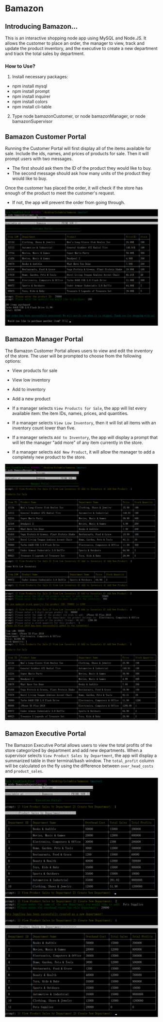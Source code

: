 # Bamazon

## Introducing Bamazon...
 

This is an interactive shopping node app using MySQL and Node.JS. It allows the customer to place an order, the manager to view, track and update the product inventory, and the executive to create a new department and track the total sales by department.

### How to Use?
1. Install necessary packages: 

* npm install mysql
* npm install prompt
* npm install inquirer
* npm install colors
* npm install cli-table
    
2. Type node bamazonCustomer, or node bamazonManager, or node bamazonSupervisor
 
## Bamazon Customer Portal
 

Running the Customer Portal will first display all of the items available for sale. Include the ids, names, and prices of products for sale. Then it will prompt users with two messages.

   * The first should ask them the ID of the product they would like to buy.
   * The second message should ask how many units of the product they would like to buy.

Once the customer has placed the order, it will check if the store has enough of the product to meet the customer's request.

   * If not, the app will prevent the order from going through.

![Customer Portal](images/customer.png)


## Bamazon Manager Portal
 

The Bamazon Customer Portal allows users to view and edit the inventory of the store.  The user will be prompted to choose from the following options:
* View products for sale
* View low inventory
* Add to inventory
* Add a new product

* If a manager selects `View Products for Sale`, the app will list every available item: the item IDs, names, prices, and quantities.
* If a manager selects `View Low Inventory`, then it will list all items with an inventory count lower than five.
* If a manager selects `Add to Inventory`, the app will display a prompt that will let the manager "add more" of any item currently in the store.
* If a manager selects `Add New Product`, it will allow the manager to add a completely new product to the store.


![Bamazon Manager Portal](images/manager1.png)
![Bamazon Manager Portal](images/manager2.png)


## Bamazon Executive Portal
 

The Bamazon Executive Portal allows users to view the total profits of the store categorized by department and add new departments. When a supervisor selects `View Product Sales by Department`, the app will display a summarized table in their terminal/bash window. The `total_profit` column will be calculated on the fly using the difference between `over_head_costs` and `product_sales`. 

![Bamazon Executive Portal](images/executive1.png)
![Bamazon Executive Portal](images/executive2.png)




